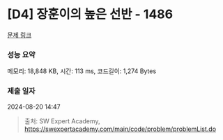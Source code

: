 # [D4] 장훈이의 높은 선반 - 1486 

[문제 링크](https://swexpertacademy.com/main/code/problem/problemDetail.do?contestProbId=AV2b7Yf6ABcBBASw) 

### 성능 요약

메모리: 18,848 KB, 시간: 113 ms, 코드길이: 1,274 Bytes

### 제출 일자

2024-08-20 14:47



> 출처: SW Expert Academy, https://swexpertacademy.com/main/code/problem/problemList.do
